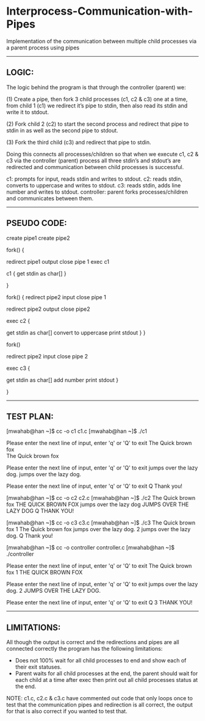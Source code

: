 # Interprocess-Communication-with-Pipes
Implementation of the communication between multiple child processes via a parent process using pipes


-------------------------------------------------------------------------------------------------------------------------------
LOGIC:
-------------------------------------------------------------------------------------------------------------------------------

The logic behind the program is that through the controller (parent) we:

(1) Create a pipe, then fork 3 child processes (c1, c2 & c3) one at a time, 
from child 1 (c1) we redirect it’s pipe to stdin, then also read its stdin and write it to stdout.

(2) Fork child 2 (c2) to start the second process and redirect that pipe to stdin in as well as the second pipe to stdout. 

(3) Fork the third child (c3) and redirect that pipe to stdin. 

Doing this connects all processes/children so that when we execute c1, c2 & c3 via the controller (parent) 
process all three stdin’s and stdout’s are redirected and communication between child processes is successful. 


c1: prompts for input, reads stdin and writes to stdout.
c2: reads stdin, converts to uppercase and writes to stdout.
c3: reads stdin, adds line number and writes to stdout.
controller: parent forks processes/children and communicates between them.


-------------------------------------------------------------------------------------------------------------------------------
PSEUDO CODE:
-------------------------------------------------------------------------------------------------------------------------------

create pipe1
create pipe2

fork()
{

redirect pipe1 output
close pipe 1 
exec c1

c1
{
get stdin as char[]
}

}

fork()
{
redirect pipe2 input
close pipe 1

redirect pipe2 output
close pipe2

exec c2
{

get stdin as char[]
convert to uppercase
print stdout
}
}

fork()

redirect pipe2 input
close pipe 2


exec c3
{

get stdin as char[]
add number
print stdout
}

}


-------------------------------------------------------------------------------------------------------------------------------
TEST PLAN:
-------------------------------------------------------------------------------------------------------------------------------

[mwahab@han ~]$ cc -o c1 c1.c
[mwahab@han ~]$ ./c1

Please enter the next line of input, enter 'q' or 'Q' to exit
The Quick brown fox     
The Quick brown fox 

Please enter the next line of input, enter 'q' or 'Q' to exit
jumps over the lazy dog.
jumps over the lazy dog.

Please enter the next line of input, enter 'q' or 'Q' to exit
Q
Thank you!

[mwahab@han ~]$ cc -o c2 c2.c
[mwahab@han ~]$ ./c2
The Quick brown fox
THE QUICK BROWN FOX
jumps over the lazy dog
JUMPS OVER THE LAZY DOG
Q
THANK YOU!

[mwahab@han ~]$ cc -o c3 c3.c
[mwahab@han ~]$ ./c3
The Quick brown fox
 1 The Quick brown fox
jumps over the lazy dog.
 2 jumps over the lazy dog.
Q
Thank you!

[mwahab@han ~]$ cc -o controller controller.c
[mwahab@han ~]$ ./controller

Please enter the next line of input, enter 'q' or 'Q' to exit
The Quick brown fox
 1 THE QUICK BROWN FOX

Please enter the next line of input, enter 'q' or 'Q' to exit
jumps over the lazy dog.
 2 JUMPS OVER THE LAZY DOG.

Please enter the next line of input, enter 'q' or 'Q' to exit
Q
 3 THANK YOU!


-------------------------------------------------------------------------------------------------------------------------------
LIMITATIONS: 
-------------------------------------------------------------------------------------------------------------------------------

All though the output is correct and the redirections and pipes are all connected correctly the program has the following limitations:

- Does not 100% wait for all child processes to end and show each of their exit statuses. 
- Parent waits for all child processes at the end, the parent should wait for each child at a time after exec then print out all child processes status at the end.


NOTE: c1.c, c2.c & c3.c have commented out code that only loops once to test that the communication pipes and redirection is all correct, the output for that is also correct if you wanted to test that.
